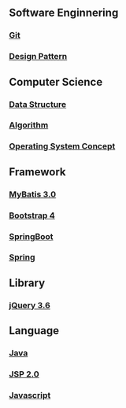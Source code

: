 ## Software Enginnering
### [Git](GIT/README.md)
### [Design Pattern](DesignPattern/README.md)

## Computer Science
### [Data Structure](DataStructure/README.md)
### [Algorithm](Algorithm/README.md)
### [Operating System Concept](OS/README.md)

## Framework
### [MyBatis 3.0](MyBatis/README.md)
### [Bootstrap 4](Bootstrap/README.md)
### [SpringBoot](SpringBoot/README.md)
### [Spring](https://github.com/yonghwankim-dev/spring_study)


## Library
### [jQuery 3.6](https://github.com/yonghwankim-dev/jQuery_study)

## Language
### [Java](https://github.com/yonghwankim-dev/java_study)
### [JSP 2.0](https://github.com/yonghwankim-dev/JSP2.0)
### [Javascript](https://github.com/yonghwankim-dev/javascript_basic)
